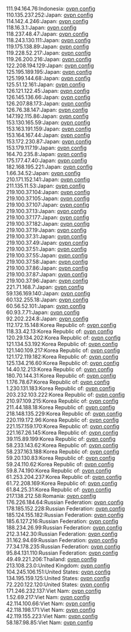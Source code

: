 111.94.164.76:Indonesia: [ovpn config](vpn/111_94_164_76.ovpn)  
110.135.237.252:Japan: [ovpn config](vpn/110_135_237_252.ovpn)  
114.142.4.246:Japan: [ovpn config](vpn/114_142_4_246.ovpn)  
118.16.3.1:Japan: [ovpn config](vpn/118_16_3_1.ovpn)  
118.237.48.47:Japan: [ovpn config](vpn/118_237_48_47.ovpn)  
118.243.130.111:Japan: [ovpn config](vpn/118_243_130_111.ovpn)  
119.175.138.89:Japan: [ovpn config](vpn/119_175_138_89.ovpn)  
119.228.52.217:Japan: [ovpn config](vpn/119_228_52_217.ovpn)  
119.26.200.216:Japan: [ovpn config](vpn/119_26_200_216.ovpn)  
122.208.194.129:Japan: [ovpn config](vpn/122_208_194_129.ovpn)  
125.195.189.195:Japan: [ovpn config](vpn/125_195_189_195.ovpn)  
125.199.144.68:Japan: [ovpn config](vpn/125_199_144_68.ovpn)  
125.51.12.161:Japan: [ovpn config](vpn/125_51_12_161.ovpn)  
126.121.122.45:Japan: [ovpn config](vpn/126_121_122_45.ovpn)  
126.145.136.66:Japan: [ovpn config](vpn/126_145_136_66.ovpn)  
126.207.88.173:Japan: [ovpn config](vpn/126_207_88_173.ovpn)  
126.76.38.147:Japan: [ovpn config](vpn/126_76_38_147.ovpn)  
147.192.115.86:Japan: [ovpn config](vpn/147_192_115_86.ovpn)  
153.130.165.59:Japan: [ovpn config](vpn/153_130_165_59.ovpn)  
153.163.191.159:Japan: [ovpn config](vpn/153_163_191_159.ovpn)  
153.164.167.44:Japan: [ovpn config](vpn/153_164_167_44.ovpn)  
153.172.230.87:Japan: [ovpn config](vpn/153_172_230_87.ovpn)  
153.179.117.19:Japan: [ovpn config](vpn/153_179_117_19.ovpn)  
164.70.235.8:Japan: [ovpn config](vpn/164_70_235_8.ovpn)  
175.177.47.40:Japan: [ovpn config](vpn/175_177_47_40.ovpn)  
182.168.195.221:Japan: [ovpn config](vpn/182_168_195_221.ovpn)  
1.66.34.52:Japan: [ovpn config](vpn/1_66_34_52.ovpn)  
210.171.152.141:Japan: [ovpn config](vpn/210_171_152_141.ovpn)  
211.135.11.53:Japan: [ovpn config](vpn/211_135_11_53.ovpn)  
219.100.37.104:Japan: [ovpn config](vpn/219_100_37_104.ovpn)  
219.100.37.105:Japan: [ovpn config](vpn/219_100_37_105.ovpn)  
219.100.37.107:Japan: [ovpn config](vpn/219_100_37_107.ovpn)  
219.100.37.13:Japan: [ovpn config](vpn/219_100_37_13.ovpn)  
219.100.37.177:Japan: [ovpn config](vpn/219_100_37_177.ovpn)  
219.100.37.182:Japan: [ovpn config](vpn/219_100_37_182.ovpn)  
219.100.37.19:Japan: [ovpn config](vpn/219_100_37_19.ovpn)  
219.100.37.31:Japan: [ovpn config](vpn/219_100_37_31.ovpn)  
219.100.37.49:Japan: [ovpn config](vpn/219_100_37_49.ovpn)  
219.100.37.51:Japan: [ovpn config](vpn/219_100_37_51.ovpn)  
219.100.37.55:Japan: [ovpn config](vpn/219_100_37_55.ovpn)  
219.100.37.58:Japan: [ovpn config](vpn/219_100_37_58.ovpn)  
219.100.37.86:Japan: [ovpn config](vpn/219_100_37_86.ovpn)  
219.100.37.87:Japan: [ovpn config](vpn/219_100_37_87.ovpn)  
219.100.37.96:Japan: [ovpn config](vpn/219_100_37_96.ovpn)  
221.71.168.7:Japan: [ovpn config](vpn/221_71_168_7.ovpn)  
59.136.169.140:Japan: [ovpn config](vpn/59_136_169_140.ovpn)  
60.132.255.18:Japan: [ovpn config](vpn/60_132_255_18.ovpn)  
60.56.52.101:Japan: [ovpn config](vpn/60_56_52_101.ovpn)  
60.93.7.71:Japan: [ovpn config](vpn/60_93_7_71.ovpn)  
92.202.224.8:Japan: [ovpn config](vpn/92_202_224_8.ovpn)  
112.172.15.148:Korea Republic of: [ovpn config](vpn/112_172_15_148.ovpn)  
118.33.42.13:Korea Republic of: [ovpn config](vpn/118_33_42_13.ovpn)  
120.29.134.202:Korea Republic of: [ovpn config](vpn/120_29_134_202.ovpn)  
121.134.53.192:Korea Republic of: [ovpn config](vpn/121_134_53_192.ovpn)  
121.140.109.217:Korea Republic of: [ovpn config](vpn/121_140_109_217.ovpn)  
121.172.119.182:Korea Republic of: [ovpn config](vpn/121_172_119_182.ovpn)  
125.134.216.60:Korea Republic of: [ovpn config](vpn/125_134_216_60.ovpn)  
14.40.12.213:Korea Republic of: [ovpn config](vpn/14_40_12_213.ovpn)  
180.70.144.31:Korea Republic of: [ovpn config](vpn/180_70_144_31.ovpn)  
1.176.78.67:Korea Republic of: [ovpn config](vpn/1_176_78_67.ovpn)  
1.230.131.183:Korea Republic of: [ovpn config](vpn/1_230_131_183.ovpn)  
203.232.103.222:Korea Republic of: [ovpn config](vpn/203_232_103_222.ovpn)  
210.97.109.215:Korea Republic of: [ovpn config](vpn/210_97_109_215.ovpn)  
211.44.188.18:Korea Republic of: [ovpn config](vpn/211_44_188_18.ovpn)  
218.148.135.229:Korea Republic of: [ovpn config](vpn/218_148_135_229.ovpn)  
220.119.172.96:Korea Republic of: [ovpn config](vpn/220_119_172_96.ovpn)  
221.157.159.170:Korea Republic of: [ovpn config](vpn/221_157_159_170.ovpn)  
221.167.26.145:Korea Republic of: [ovpn config](vpn/221_167_26_145.ovpn)  
39.115.89.199:Korea Republic of: [ovpn config](vpn/39_115_89_199.ovpn)  
58.233.143.62:Korea Republic of: [ovpn config](vpn/58_233_143_62.ovpn)  
58.237.163.188:Korea Republic of: [ovpn config](vpn/58_237_163_188.ovpn)  
59.20.130.83:Korea Republic of: [ovpn config](vpn/59_20_130_83.ovpn)  
59.24.110.62:Korea Republic of: [ovpn config](vpn/59_24_110_62.ovpn)  
59.8.74.190:Korea Republic of: [ovpn config](vpn/59_8_74_190.ovpn)  
61.253.204.237:Korea Republic of: [ovpn config](vpn/61_253_204_237.ovpn)  
61.72.208.169:Korea Republic of: [ovpn config](vpn/61_72_208_169.ovpn)  
61.84.25.31:Korea Republic of: [ovpn config](vpn/61_84_25_31.ovpn)  
217.138.212.58:Romania: [ovpn config](vpn/217_138_212_58.ovpn)  
176.226.184.64:Russian Federation: [ovpn config](vpn/176_226_184_64.ovpn)  
178.185.152.228:Russian Federation: [ovpn config](vpn/178_185_152_228.ovpn)  
185.124.155.182:Russian Federation: [ovpn config](vpn/185_124_155_182.ovpn)  
185.6.127.216:Russian Federation: [ovpn config](vpn/185_6_127_216.ovpn)  
188.234.26.99:Russian Federation: [ovpn config](vpn/188_234_26_99.ovpn)  
212.3.142.30:Russian Federation: [ovpn config](vpn/212_3_142_30.ovpn)  
31.162.94.69:Russian Federation: [ovpn config](vpn/31_162_94_69.ovpn)  
77.34.178.235:Russian Federation: [ovpn config](vpn/77_34_178_235.ovpn)  
95.84.131.110:Russian Federation: [ovpn config](vpn/95_84_131_110.ovpn)  
49.49.221.206:Thailand: [ovpn config](vpn/49_49_221_206.ovpn)  
213.108.23.0:United Kingdom: [ovpn config](vpn/213_108_23_0.ovpn)  
104.245.106.151:United States: [ovpn config](vpn/104_245_106_151.ovpn)  
134.195.159.125:United States: [ovpn config](vpn/134_195_159_125.ovpn)  
72.220.122.120:United States: [ovpn config](vpn/72_220_122_120.ovpn)  
171.246.232.137:Viet Nam: [ovpn config](vpn/171_246_232_137.ovpn)  
1.52.69.217:Viet Nam: [ovpn config](vpn/1_52_69_217.ovpn)  
42.114.100.66:Viet Nam: [ovpn config](vpn/42_114_100_66.ovpn)  
42.118.198.171:Viet Nam: [ovpn config](vpn/42_118_198_171.ovpn)  
42.119.155.223:Viet Nam: [ovpn config](vpn/42_119_155_223.ovpn)  
58.187.98.85:Viet Nam: [ovpn config](vpn/58_187_98_85.ovpn)  
